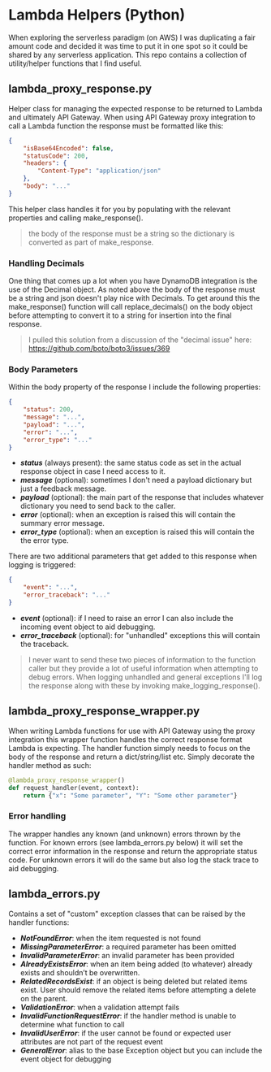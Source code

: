 # Lambda Helpers (Python)
When exploring the serverless paradigm (on AWS) I was duplicating a fair amount code and decided it was time to put it 
in one spot so it could be shared by any serverless application. This repo contains a collection of utility/helper 
functions that I find useful.

## lambda_proxy_response.py
Helper class for managing the expected response to be returned to Lambda and ultimately API Gateway. When using API 
Gateway proxy integration to call a Lambda function the response must be formatted like this:  

```json
{
    "isBase64Encoded": false,
    "statusCode": 200,
    "headers": {
        "Content-Type": "application/json"
    },
    "body": "..."
}
```
This helper class handles it for you by populating with the relevant properties and calling make_response().

> the body of the response must be a string so the dictionary is converted as part of make_response.

### Handling Decimals
One thing that comes up a lot when you have DynamoDB integration is the use of the Decimal object. As noted above the 
body of the response must be a string and json doesn't play nice with Decimals. To get  around this the make_response() 
function will call replace_decimals() on the body object before attempting to convert it to a string for insertion 
into the final response.

> I pulled this solution from a discussion of the "decimal issue" here: https://github.com/boto/boto3/issues/369 

### Body Parameters
Within the body property of the response I include the following properties:
```json
{
    "status": 200,
    "message": "...",
    "payload": "...",
    "error": "...",
    "error_type": "..."
}
``` 
- _**status**_ (always present): the same status code as set in the actual response object in case I need access to it.
- _**message**_ (optional): sometimes I don't need a payload dictionary but just a feedback message.
- _**payload**_ (optional): the main part of the response that includes whatever dictionary you need to send back to 
the caller.
- _**error**_ (optional): when an exception is raised this will contain the summary error message.
- _**error_type**_ (optional): when an exception is raised this will contain the the error type.

There are two additional parameters that get added to this response when logging is triggered:

```json
{
    "event": "...",
    "error_traceback": "..."
}
```
- _**event**_ (optional): if I need to raise an error I can also include the incoming event object to aid debugging.
- _**error_traceback**_ (optional): for "unhandled" exceptions this will contain the traceback.

> I never want to send these two pieces of information to the function caller but they provide a lot of useful 
>information when attempting to debug errors. When logging unhandled and general exceptions I'll log the response 
>along with these by invoking make_logging_response().

## lambda_proxy_response_wrapper.py
When writing Lambda functions for use with API Gateway using the proxy integration this wrapper function handles
the correct response format Lambda is expecting. The handler function simply needs to focus on the body of the 
response and return a dict/string/list etc. Simply decorate the handler method as such:

```python
@lambda_proxy_response_wrapper()
def request_handler(event, context):
    return {"x": "Some parameter", "Y": "Some other parameter"}
```

### Error handling
The wrapper handles any known (and unknown) errors thrown by the function. For known errors (see 
lambda_errors.py below) it will set the correct error information in the response and return the appropriate status 
code. For unknown errors it will do the same but also log the stack trace to aid debugging.

## lambda_errors.py
Contains a set of "custom" exception classes that can be raised by the handler functions:

- _**NotFoundError**_: when the item requested is not found
- _**MissingParameterError**_: a required parameter has been omitted
- _**InvalidParameterError**_: an invalid parameter has been provided
- _**AlreadyExistsError**_: when an item being added (to whatever) already exists and shouldn’t be overwritten.
- _**RelatedRecordsExist**_: if an object is being deleted but related items exist. User should remove the related items 
before attempting a delete on the parent.
- _**ValidationError**_: when a validation attempt fails
- _**InvalidFunctionRequestError**_: if the handler method is unable to determine what function to call
- _**InvalidUserError**_: if the user cannot be found or expected user attributes are not part of the request event
- _**GeneralError**_: alias to the base Exception object but you can include the event object for debugging

